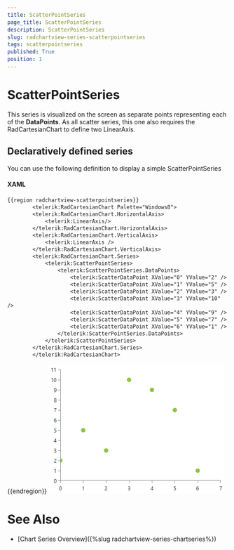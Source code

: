 ```yaml
---
title: ScatterPointSeries
page_title: ScatterPointSeries
description: ScatterPointSeries
slug: radchartview-series-scatterpointseries
tags: scatterpointseries
published: True
position: 1
---
```


# ScatterPointSeries



This series is visualized on the screen as separate points representing each of the __DataPoints__. As all scatter series, this one also requires the RadCartesianChart to define two LinearAxis.
      

## Declaratively defined series

You can use the following definition to display a simple ScatterPointSeries
#### XAML
	{{region radchartview-scatterpointseries}}
            <telerik:RadCartesianChart Palette="Windows8">
            <telerik:RadCartesianChart.HorizontalAxis>
                <telerik:LinearAxis/>
            </telerik:RadCartesianChart.HorizontalAxis>
            <telerik:RadCartesianChart.VerticalAxis>
                <telerik:LinearAxis />
            </telerik:RadCartesianChart.VerticalAxis>
            <telerik:RadCartesianChart.Series>
                <telerik:ScatterPointSeries>
                    <telerik:ScatterPointSeries.DataPoints>
                        <telerik:ScatterDataPoint XValue="0" YValue="2" />
                        <telerik:ScatterDataPoint XValue="1" YValue="5" />
                        <telerik:ScatterDataPoint XValue="2" YValue="3" />
                        <telerik:ScatterDataPoint XValue="3" YValue="10" />
                        <telerik:ScatterDataPoint XValue="4" YValue="9" />
                        <telerik:ScatterDataPoint XValue="5" YValue="7" />
                        <telerik:ScatterDataPoint XValue="6" YValue="1" />
                    </telerik:ScatterPointSeries.DataPoints>
                </telerik:ScatterPointSeries>
            </telerik:RadCartesianChart.Series>
            </telerik:RadCartesianChart>
{{endregion}}
![radchartview-series-scatterpointseries](images/radchartview-series-scatterpointseries.png)

# See Also

 * [Chart Series Overview]({%slug radchartview-series-chartseries%})
